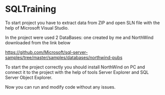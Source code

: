 # SQLTraining

To start project you have to extract data from ZIP and open SLN file with the help of Microsoft Visual Studio.

In the project were used 2 DataBases: one created by me and NorthWind downloaded from the link below 

https://github.com/Microsoft/sql-server-samples/tree/master/samples/databases/northwind-pubs

To start the project correctly you should install NorthWind on PC and connect it to the project
with the help of tools Server Explorer and SQL Server Object Explorer.

Now you can run and modify code without any issues.
